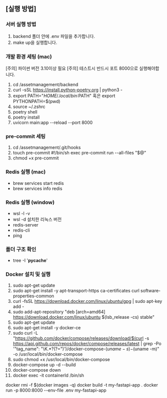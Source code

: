 ## [실행 방법]

### 서버 실행 방법
1. backend 폴더 안에 .env 파일을 추가합니다.
2. make up을 실행합니다.

### 개발 환경 세팅 (mac)
[주의] 파이썬 버전 3.10이상 필요
[주의] 테스트시 반드시 포트 8000으로 실행해야합니다.
1. cd /assetmanagement/backend
2. curl -sSL https://install.python-poetry.org | python3 -
3. export PATH="$HOME/.local/bin:$PATH" 혹은 export PYTHONPATH=$(pwd)
4. source ~/.zshrc
5. poetry shell
6. poetry install
7. uvicorn main:app --reload --port 8000

### pre-commit 세팅
1. cd /assetmanagement/.git/hooks
2. touch pre-commit
#!/bin/sh
exec pre-commit run --all-files "$@"
3. chmod +x pre-commit

### Redis 실행 (mac)
- brew services start redis
- brew services info redis

### Redis 실행 (window)
- wsl -l -v
- wsl -d 설치한 리눅스 버전
- redis-server
- redis-cli
- ping

### 폴더 구조 확인
- tree -I '__pycache__'


### Docker 설치 및 실행
1. sudo apt-get update
2. sudo apt-get install -y apt-transport-https ca-certificates curl software-properties-common
3. curl -fsSL https://download.docker.com/linux/ubuntu/gpg | sudo apt-key add -
4. sudo add-apt-repository "deb [arch=amd64] https://download.docker.com/linux/ubuntu $(lsb_release -cs) stable"
5. sudo apt-get update
6. sudo apt-get install -y docker-ce
7. sudo curl -L "https://github.com/docker/compose/releases/download/$(curl -s https://api.github.com/repos/docker/compose/releases/latest | grep -Po '"tag_name": "\K.*?(?=")')/docker-compose-$(uname -s)-$(uname -m)" -o /usr/local/bin/docker-compose
8. sudo chmod +x /usr/local/bin/docker-compose
9. docker-compose up -d --build
10. docker-compose down
11. docker exec -it containerId /bin/sh

docker rmi -f $(docker images -q)
docker build -t my-fastapi-app .
docker run -p 8000:8000 --env-file .env my-fastapi-app
